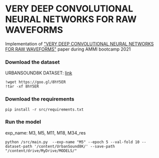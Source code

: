 # VERY DEEP CONVOLUTIONAL NEURAL NETWORKS FOR RAW WAVEFORMS
Implementation of ["VERY DEEP CONVOLUTIONAL NEURAL NETWORKS FOR RAW WAVEFORMS"](https://arxiv.org/pdf/1610.00087.pdf) paper during AMMI bootcamp 2021
### Download the dataset
URBANSOUND8K DATASET: [link](https://urbansounddataset.weebly.com/urbansound8k.html)
```
!wget https://goo.gl/8hY5ER 
!tar -xf 8hY5ER 
```
### Download the requirements
```
pip install -r src/requirements.txt
```
### Run the model
exp_name: M3, M5, M11, M18, M34_res
```                                                 
python /src/main.py  --exp-name "M5" --epoch 5 --val-fold 10 --dataset-path '/content/UrbanSound8K/' --save-path "/content/drive/MyDrive/MODELS/"
```


